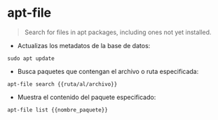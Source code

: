 # apt-file

> Search for files in apt packages, including ones not yet installed.

- Actualizas los metadatos de la base de datos:

`sudo apt update`

- Busca paquetes que contengan el archivo o ruta especificada:

`apt-file search {{ruta/al/archivo}}`

- Muestra el contenido del paquete especificado:

`apt-file list {{nombre_paquete}}`
